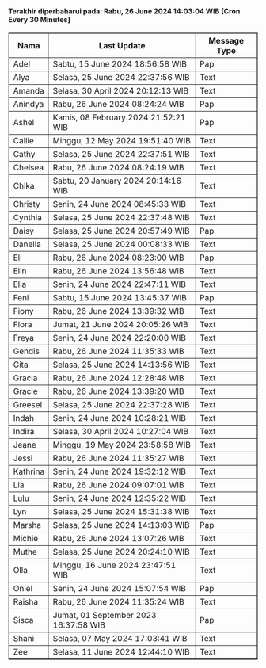 #### Terakhir diperbaharui pada: Rabu, 26 June 2024 14:03:04 WIB [Cron Every 30 Minutes]

<table border='1'><tr><th>Nama</th><th>Last Update</th><th>Message Type</th></tr><tr><td>Adel</td><td>Sabtu, 15 June 2024 18:56:58 WIB</td><td>Pap</td></tr><tr><td>Alya</td><td>Selasa, 25 June 2024 22:37:56 WIB</td><td>Text</td></tr><tr><td>Amanda</td><td>Selasa, 30 April 2024 20:12:13 WIB</td><td>Text</td></tr><tr><td>Anindya</td><td>Rabu, 26 June 2024 08:24:24 WIB</td><td>Pap</td></tr><tr><td>Ashel</td><td>Kamis, 08 February 2024 21:52:21 WIB</td><td>Pap</td></tr><tr><td>Callie</td><td>Minggu, 12 May 2024 19:51:40 WIB</td><td>Text</td></tr><tr><td>Cathy</td><td>Selasa, 25 June 2024 22:37:51 WIB</td><td>Text</td></tr><tr><td>Chelsea</td><td>Rabu, 26 June 2024 08:24:19 WIB</td><td>Text</td></tr><tr><td>Chika</td><td>Sabtu, 20 January 2024 20:14:16 WIB</td><td>Text</td></tr><tr><td>Christy</td><td>Senin, 24 June 2024 08:45:33 WIB</td><td>Text</td></tr><tr><td>Cynthia</td><td>Selasa, 25 June 2024 22:37:48 WIB</td><td>Text</td></tr><tr><td>Daisy</td><td>Selasa, 25 June 2024 20:57:49 WIB</td><td>Pap</td></tr><tr><td>Danella</td><td>Selasa, 25 June 2024 00:08:33 WIB</td><td>Text</td></tr><tr><td>Eli</td><td>Rabu, 26 June 2024 08:23:00 WIB</td><td>Pap</td></tr><tr><td>Elin</td><td>Rabu, 26 June 2024 13:56:48 WIB</td><td>Text</td></tr><tr><td>Ella</td><td>Senin, 24 June 2024 22:47:11 WIB</td><td>Text</td></tr><tr><td>Feni</td><td>Sabtu, 15 June 2024 13:45:37 WIB</td><td>Pap</td></tr><tr><td>Fiony</td><td>Rabu, 26 June 2024 13:39:32 WIB</td><td>Text</td></tr><tr><td>Flora</td><td>Jumat, 21 June 2024 20:05:26 WIB</td><td>Text</td></tr><tr><td>Freya</td><td>Senin, 24 June 2024 22:20:00 WIB</td><td>Text</td></tr><tr><td>Gendis</td><td>Rabu, 26 June 2024 11:35:33 WIB</td><td>Text</td></tr><tr><td>Gita</td><td>Selasa, 25 June 2024 14:13:56 WIB</td><td>Text</td></tr><tr><td>Gracia</td><td>Rabu, 26 June 2024 12:28:48 WIB</td><td>Text</td></tr><tr><td>Gracie</td><td>Rabu, 26 June 2024 13:39:20 WIB</td><td>Text</td></tr><tr><td>Greesel</td><td>Selasa, 25 June 2024 22:37:28 WIB</td><td>Text</td></tr><tr><td>Indah</td><td>Senin, 24 June 2024 10:28:21 WIB</td><td>Text</td></tr><tr><td>Indira</td><td>Selasa, 30 April 2024 10:27:04 WIB</td><td>Text</td></tr><tr><td>Jeane</td><td>Minggu, 19 May 2024 23:58:58 WIB</td><td>Text</td></tr><tr><td>Jessi</td><td>Rabu, 26 June 2024 11:35:27 WIB</td><td>Text</td></tr><tr><td>Kathrina</td><td>Senin, 24 June 2024 19:32:12 WIB</td><td>Text</td></tr><tr><td>Lia</td><td>Rabu, 26 June 2024 09:07:01 WIB</td><td>Text</td></tr><tr><td>Lulu</td><td>Senin, 24 June 2024 12:35:22 WIB</td><td>Text</td></tr><tr><td>Lyn</td><td>Selasa, 25 June 2024 15:31:38 WIB</td><td>Text</td></tr><tr><td>Marsha</td><td>Selasa, 25 June 2024 14:13:03 WIB</td><td>Pap</td></tr><tr><td>Michie</td><td>Rabu, 26 June 2024 13:07:26 WIB</td><td>Text</td></tr><tr><td>Muthe</td><td>Selasa, 25 June 2024 20:24:10 WIB</td><td>Text</td></tr><tr><td>Olla</td><td>Minggu, 16 June 2024 23:47:51 WIB</td><td>Text</td></tr><tr><td>Oniel</td><td>Senin, 24 June 2024 15:07:54 WIB</td><td>Pap</td></tr><tr><td>Raisha</td><td>Rabu, 26 June 2024 11:35:24 WIB</td><td>Text</td></tr><tr><td>Sisca</td><td>Jumat, 01 September 2023 16:37:58 WIB</td><td>Pap</td></tr><tr><td>Shani</td><td>Selasa, 07 May 2024 17:03:41 WIB</td><td>Text</td></tr><tr><td>Zee</td><td>Selasa, 11 June 2024 12:44:10 WIB</td><td>Text</td></tr></table>